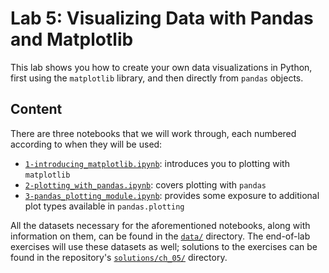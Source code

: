 # Lab 5: Visualizing Data with Pandas and Matplotlib

This lab shows you how to create your own data visualizations in Python, first using the `matplotlib` library, and then directly from `pandas` objects.

## Content

There are three notebooks that we will work through, each numbered according to when they will be used:

- [`1-introducing_matplotlib.ipynb`](./1-introducing_matplotlib.ipynb): introduces you to plotting with `matplotlib`
- [`2-plotting_with_pandas.ipynb`](./2-plotting_with_pandas.ipynb): covers plotting with `pandas`
- [`3-pandas_plotting_module.ipynb`](./3-pandas_plotting_module.ipynb): provides some exposure to additional plot types available in `pandas.plotting`

All the datasets necessary for the aforementioned notebooks, along with information on them, can be found in the [`data/`](./data) directory. The end-of-lab exercises will use these datasets as well; solutions to the exercises can be found in the repository's [`solutions/ch_05/`](../solutions/ch_05) directory.

